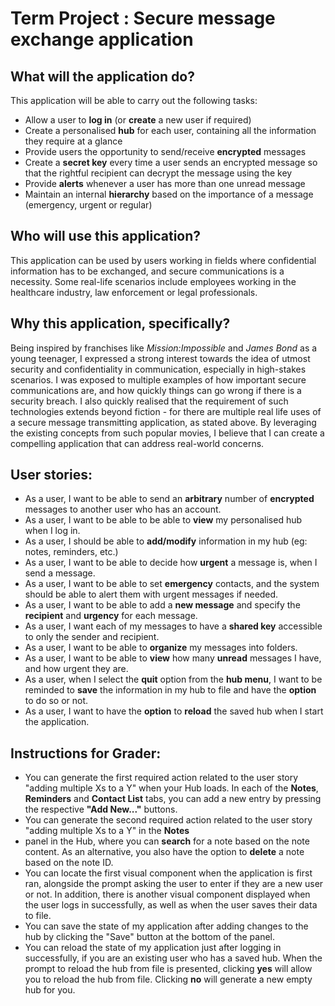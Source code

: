 # Term Project : Secure message exchange application

## What will the application do?
This application will be able to carry out the following tasks:
- Allow a user to **log in** (or **create** a new user if required)
- Create a personalised **hub** for each user, containing all the information they require at a glance
- Provide users the opportunity to send/receive **encrypted** messages
- Create a **secret key** every time a user sends an encrypted message so that the rightful recipient can decrypt the message using the key
- Provide **alerts** whenever a user has more than one unread message
- Maintain an internal **hierarchy** based on the importance of a message (emergency, urgent or regular)

## Who will use this application?
This application can be used by users working in fields where confidential 
information has to be exchanged, and secure communications is a necessity. 
Some real-life scenarios include employees working in the healthcare industry, 
law enforcement or legal professionals.

## Why this application, specifically?
Being inspired by franchises like _Mission:Impossible_ and _James Bond_ as a young teenager,
I expressed a strong interest towards the idea of utmost security and confidentiality in communication,
especially in high-stakes scenarios. I was exposed to multiple examples of how important 
secure communications are, and how quickly things can go wrong if there is a security breach.
I also quickly realised that the requirement of such technologies
extends beyond fiction - for there are multiple real life uses of a secure message transmitting 
application, as stated above. By leveraging the existing concepts from such popular movies, 
I believe that I can create a compelling application that can address real-world concerns.

## User stories:
- As a user, I want to be able to send an **arbitrary** number of **encrypted** messages to another user who has an account.
- As a user, I want to be able to be able to **view** my personalised hub when I log in.
- As a user, I should be able to **add/modify** information in my hub (eg: notes, reminders, etc.)
- As a user, I want to be able to decide how **urgent** a message is, when I send a message.
- As a user, I want to be able to set **emergency** contacts, and the system should be able to alert them with 
urgent messages if needed.
- As a user, I want to be able to add a **new message** and specify the **recipient** and **urgency** for each message.
- As a user, I want each of my messages to have a **shared key** accessible to only the sender and recipient. 
- As a user, I want to be able to **organize** my messages into folders. 
- As a user, I want to be able to **view** how many **unread** messages I have, and how urgent they are.
- As a user, when I select the **quit** option from the **hub menu**, I want to be reminded to **save** the information in my hub to file and have the **option** to do so or not.
- As a user, I want to have the **option** to **reload** the saved hub when I start the application.

## Instructions for Grader:

- You can generate the first required action related to the user story "adding multiple Xs to a Y" when your Hub loads. In each of the **Notes**, **Reminders** and **Contact List** tabs, you can add a new entry by pressing the respective **"Add New..."** buttons.
- You can generate the second required action related to the user story "adding multiple Xs to a Y" in the **Notes** 
- panel in the Hub, where you can **search** for a note based on the note content. As an alternative, you also have the option to **delete** a note based on the note ID.
- You can locate the first visual component when the application is first ran, alongside the prompt asking the user to enter if they are a new user or not. In addition, there is another visual component displayed when the user logs in successfully, as well as when the user saves their data to file.
- You can save the state of my application after adding changes to the hub by clicking the "Save" button at the bottom of the panel.
- You can reload the state of my application just after logging in successfully, if you are an existing user who has a saved hub. When the prompt to reload the hub from file is presented, clicking **yes** will allow you to reload the hub from file. Clicking **no** will generate a new empty hub for you. 